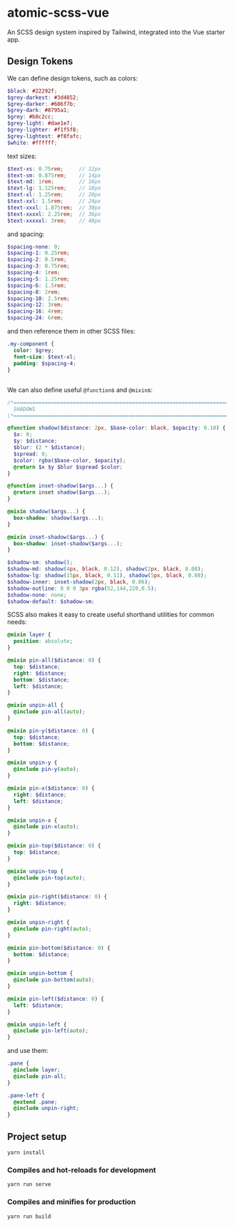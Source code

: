 # atomic-scss-vue

An SCSS design system inspired by Tailwind, integrated into the Vue starter app.

## Design Tokens

We can define design tokens, such as colors:

``` scss
$black: #22292f;
$grey-darkest: #3d4852;
$grey-darker: #606f7b;
$grey-dark: #8795a1;
$grey: #b8c2cc;
$grey-light: #dae1e7;
$grey-lighter: #f1f5f8;
$grey-lightest: #f8fafc;
$white: #ffffff;
```

text sizes:

``` scss
$text-xs: 0.75rem;     // 12px
$text-sm: 0.875rem;    // 14px
$text-md: 1rem;        // 16px
$text-lg: 1.125rem;    // 18px
$text-xl: 1.25rem;     // 20px
$text-xxl: 1.5rem;     // 24px
$text-xxxl: 1.875rem;  // 30px
$text-xxxxl: 2.25rem;  // 36px
$text-xxxxxl: 3rem;    // 48px
```

and spacing:

``` scss
$spacing-none: 0;
$spacing-1: 0.25rem;
$spacing-2: 0.5rem;
$spacing-3: 0.75rem;
$spacing-4: 1rem;
$spacing-5: 1.25rem;
$spacing-6: 1.5rem;
$spacing-8: 2rem;
$spacing-10: 2.5rem;
$spacing-12: 3rem;
$spacing-16: 4rem;
$spacing-24: 6rem;
```

and then reference them in other SCSS files:

``` scss
.my-component {
  color: $grey;
  font-size: $text-xl;
  padding: $spacing-4;
}
```

##

We can also define useful `@function`s and `@mixin`s:

``` scss
/*============================================================================*\
  SHADOWS
\*============================================================================*/

@function shadow($distance: 2px, $base-color: black, $opacity: 0.10) {
  $x: 0;
  $y: $distance;
  $blur: (2 * $distance);
  $spread: 0;
  $color: rgba($base-color, $opacity);
  @return $x $y $blur $spread $color;
}

@function inset-shadow($args...) {
  @return inset shadow($args...);
}

@mixin shadow($args...) {
  box-shadow: shadow($args...);
}

@mixin inset-shadow($args...) {
  box-shadow: inset-shadow($args...);
}

$shadow-sm: shadow();
$shadow-md: shadow(4px, black, 0.12), shadow(2px, black, 0.08);
$shadow-lg: shadow(15px, black, 0.11), shadow(5px, black, 0.08);
$shadow-inner: inset-shadow(2px, black, 0.06);
$shadow-outline: 0 0 0 3px rgba(52,144,220,0.5);
$shadow-none: none;
$shadow-default: $shadow-sm;
```

SCSS also makes it easy to create useful shorthand utilities for common needs:

``` scss
@mixin layer {
  position: absolute;
}

@mixin pin-all($distance: 0) {
  top: $distance;
  right: $distance;
  bottom: $distance;
  left: $distance;
}

@mixin unpin-all {
  @include pin-all(auto);
}

@mixin pin-y($distance: 0) {
  top: $distance;
  bottom: $distance;
}

@mixin unpin-y {
  @include pin-y(auto);
}

@mixin pin-x($distance: 0) {
  right: $distance;
  left: $distance;
}

@mixin unpin-x {
  @include pin-x(auto);
}

@mixin pin-top($distance: 0) {
  top: $distance;
}

@mixin unpin-top {
  @include pin-top(auto);
}

@mixin pin-right($distance: 0) {
  right: $distance;
}

@mixin unpin-right {
  @include pin-right(auto);
}

@mixin pin-bottom($distance: 0) {
  bottom: $distance;
}

@mixin unpin-bottom {
  @include pin-bottom(auto);
}

@mixin pin-left($distance: 0) {
  left: $distance;
}

@mixin unpin-left {
  @include pin-left(auto);
}
```

and use them:

``` scss
.pane {
  @include layer;
  @include pin-all;
}

.pane-left {
  @extend .pane;
  @include unpin-right;
}
```


## Project setup
```
yarn install
```

### Compiles and hot-reloads for development
```
yarn run serve
```

### Compiles and minifies for production
```
yarn run build
```
